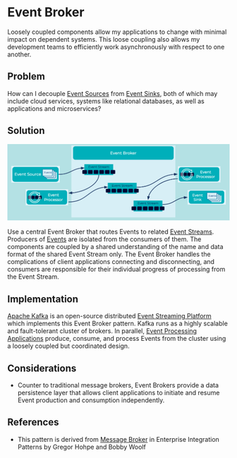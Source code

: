 # Event Broker
Loosely coupled components allow my applications to change with minimal impact on dependent systems. This loose coupling also allows my development teams to efficiently work asynchronously with respect to one another. 

## Problem
How can I decouple [Event Sources](../event-source/event-source.md) from [Event Sinks](../event-sink/event-sink.md), both of which may include cloud services, systems like relational databases, as well as applications and microservices?

## Solution
![event-broker](../img/event-broker.png)

Use a central Event Broker that routes Events to related [Event Streams](../event-stream/event-streams.md). Producers of [Events](../event/event.md) are isolated from the consumers of them. The components are coupled by a shared understanding of the name and data format of the shared Event Stream only. The Event Broker handles the complications of client applications connecting and disconnecting, and consumers are responsible for their individual progress of processing from the Event Stream.

## Implementation
[Apache Kafka](https://kafka.apache.org/) is an open-source distributed [Event Streaming Platform](../event-stream/event-streaming-platform.md) which implements this Event Broker pattern. Kafka runs as a highly scalable and fault-tolerant cluster of brokers. In parallel, [Event Processing Applications](../event-processing/event-processing-application.md) produce, consume, and process Events from the cluster using a loosely coupled but coordinated design.

## Considerations
* Counter to traditional message brokers, Event Brokers provide a data persistence layer that allows client applications to initiate and resume Event production and consumption independently. 

## References
* This pattern is derived from [Message Broker](https://www.enterpriseintegrationpatterns.com/patterns/messaging/MessageBroker.html) in Enterprise Integration Patterns by Gregor Hohpe and Bobby Woolf
